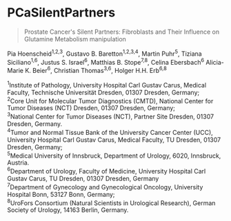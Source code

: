 # PCaSilentPartners

> Prostate Cancer's Silent Partners: Fibroblasts and Their Influence on Glutamine Metabolism manipulation

Pia Hoenscheid<sup>1,2,3</sup>, Gustavo B. Baretton<sup>1,2,3,4</sup>, Martin Puhr<sup>5</sup>, Tiziana Siciliano<sup>1,6</sup>, Justus S. Israel<sup>6</sup>, Matthias B. Stope<sup>7,8</sup>, Celina Ebersbach<sup>6</sup> Alicia-Marie K. Beier<sup>6</sup>, Christian Thomas<sup>3,6</sup>, Holger H.H. Erb<sup>6,8</sup>

<sup>1</sup>Institute of Pathology, University Hospital Carl Gustav Carus, Medical Faculty, Technische Universität Dresden, 01307 Dresden, Germany; <br>
<sup>2</sup>Core Unit for Molecular Tumor Diagnostics (CMTD), National Center for Tumor Diseases (NCT) Dresden, 01307 Dresden, Germany; <br>
<sup>3</sup>National Center for Tumor Diseases (NCT), Partner Site Dresden, 01307 Dresden, Germany. <br>
<sup>4</sup>Tumor and Normal Tissue Bank of the University Cancer Center (UCC), University Hospital Carl Gustav Carus, Medical Faculty, TU Dresden, 01307 Dresden, Germany; <br>
<sup>5</sup>Medical University of Innsbruck, Department of Urology, 6020, Innsbruck, Austria. <br>
<sup>6</sup>Department of Urology, Faculty of Medicine, University Hospital Carl Gustav Carus, TU Dresden, 01307 Dresden, Germany <br>
<sup>7</sup>Department of Gynecology and Gynecological Oncology, University Hospital Bonn, 53127 Bonn, Germany; <br>
<sup>8</sup>UroFors Consortium (Natural Scientists in Urological Research), German Society of Urology, 14163 Berlin, Germany. <br>
